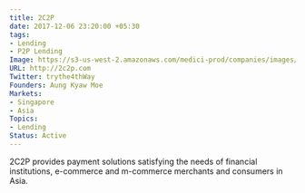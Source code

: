 ```yaml
---
title: 2C2P
date: 2017-12-06 23:20:00 +05:30
tags:
- Lending
- P2P Lending
Image: https://s3-us-west-2.amazonaws.com/medici-prod/companies/images/000/000/003/original/2c2p.com.png?1486993668
URL: http://2c2p.com
Twitter: trythe4thWay
Founders: Aung Kyaw Moe
Markets:
- Singapore
- Asia
Topics:
- Lending
Status: Active
---
```


2C2P provides payment solutions satisfying the needs of financial institutions, e-commerce and m-commerce merchants and consumers in Asia.